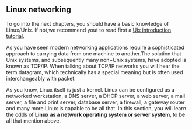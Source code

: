 ## Linux networking

To go into the next chapters, you should have a basic knowledge of Linux/Unix.
If not,we recommend yout to read first a [Uix introduction tutorial](http://erlerobotics.gitbooks.io/erle_gitbook_unixintroduction/).

As you have seen modern networking applications require a sophisticated approach to carrying data from one machine to another.The solution that Unix systems, and subsequently many non−Unix systems, have adopted is known as TCP/IP. When talking about TCP/IP networks you will hear the term datagram, which technically has a special meaning but is often used interchangeably with packet.

As you know, Linux itself is just a kernel. Linux can be configured as a networked workstation, a DNS server, a DHCP server, a web server, a mail server, a file and print server, database server, a firewall, a gateway router and many more.Linux is capable to be all that. In this section, you will learn the odds of **Linux as a network operating system or server system**, to be all that mention above.


